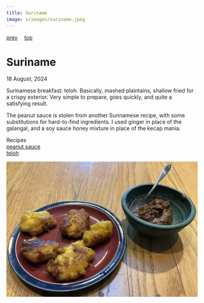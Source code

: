 ```yaml
---
title: Suriname
image: s/images/suriname.jpeg
---
```

[prev](south_sudan.md)&emsp;
[top](../index.md)&emsp;
# Suriname
18 August, 2024

Surinamese breakfast: teloh. Basically, mashed plaintains, shallow
fried for a crispy exterior.  Very simple to prepare, goes quickly,
and quite a satisfying result.

The peanut sauce is stolen from another Surinamese recipe, with some
substitutions for hard-to-find ingredients. I used ginger in place of
the galangal, and a soy sauce honey mixture in place of the kecap mania.

Recipes<br>
[peanut sauce](https://globalkitchentravels.com/ramadan-around-the-world-surinamese-bakabana-with-peanut-sauce/)<br>
[teloh](https://surinamedude.com/traditional-surinamese-breakfast-foods-to-start-your-day/)<br>

![breakfast](images/suriname.jpeg)
